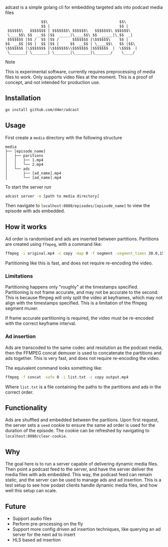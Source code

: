 adcast is a simple golang cli for embedding targeted ads into podcast media files
```
                $$\                                $$\     
                $$ |                               $$ |    
 $$$$$$\   $$$$$$$ | $$$$$$$\ $$$$$$\   $$$$$$$\ $$$$$$\   
 \____$$\ $$  __$$ |$$  _____|\____$$\ $$  _____|\_$$  _|  
 $$$$$$$ |$$ /  $$ |$$ /      $$$$$$$ |\$$$$$$\    $$ |    
$$  __$$ |$$ |  $$ |$$ |     $$  __$$ | \____$$\   $$ |$$\ 
\$$$$$$$ |\$$$$$$$ |\$$$$$$$\\$$$$$$$ |$$$$$$$  |  \$$$$  |
 \_______| \_______| \_______|\_______|\_______/    \____/ 	
```


> [!NOTE]
> This is experimental software, currently requires preprocessing of media files to work. Only supports video files at the moment. This is a proof of concept, and not intended for production use.

## Installation
```bash
go install github.com/d4mr/adcast
```

## Usage
First create a `media` directory with the following structure
```
media
├── [episode_name]
│   ├── paritions
│   │   ├── 1.mp4
│   │   └── 2.mp4
│   └── ads
│       ├── [ad_name].mp4
│       └── [ad_name].mp4
```
To start the server run
```bash
adcast server -m [path to media directory]
```
Then navigate to `localhost:8080/episodes/[episode_name]` to view the episode with ads embedded.

## How it works
Ad order is randomised and ads are inserted between partitions. Partitions are created using `ffmpeg`, with a command like:
```bash
ffmpeg -i original.mp4 -c copy -map 0 -f segment -segment_times 30.0,150.0,270.0,390.0,510.0 -reset_timestamps 1 ./partitions/output%03d.mp4
```
Partitioning like this is fast, and does not require re-encoding the video.

### Limitations
Partitioning happens only "roughly" at the timestamps specified. Partitioning is not frame accurate, and may not be accurate to the second. This is because ffmpeg will only split the video at keyframes, which may not align with the timestamps specified. This is a limitation of the ffmpeg segment muxer.

If frame accurate partitioning is required, the video must be re-encoded with the correct keyframe interval.

### Ad insertion
Ads are transcoded to the same codec and resolution as the podcast media, then the FFMPEG concat demuxer is used to concatenate the partitions and ads together. This is very fast, and does not require re-encoding the video.

The equivalent command looks something like:
```bash
ffmpeg -f concat -safe 0 -i list.txt -c copy output.mp4
```
Where `list.txt` is a file containing the paths to the partitions and ads in the correct order.

## Functionality
Ads are shuffled and embedded between the paritions. Upon first request, the server sets a `seed` cookie to ensure the same ad order is used for the duration of the episode.
The cookie can be refreshed by navigating to `localhost:8080/clear-cookie`.

## Why
The goal here is to run a server capable of delivering dynamic media files. Then point a podcast feed to the server, and have the server deliver the media files with ads embedded. This way, the podcast feed can remain static, and the server can be used to manage ads and ad insertion.
This is a test setup to see how podast clients handle dynamic media files, and how well this setup can scale.

## Future
- Support audio files
- Perform pre-processing on the fly
- Support more config driven ad insertion techniques, like querying an ad server for the next ad to insert
- HLS based ad insertion